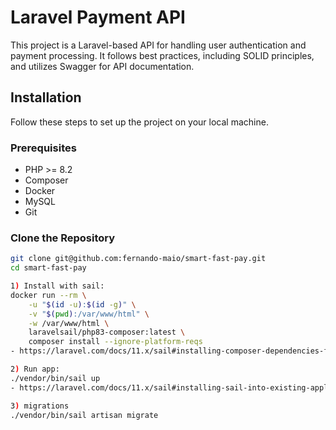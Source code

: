 # Laravel Payment API

This project is a Laravel-based API for handling user authentication and payment processing. It follows best practices, including SOLID principles, and utilizes Swagger for API documentation.

## Installation

Follow these steps to set up the project on your local machine.

### Prerequisites

- PHP >= 8.2
- Composer
- Docker
- MySQL
- Git

### Clone the Repository

```sh
git clone git@github.com:fernando-maio/smart-fast-pay.git
cd smart-fast-pay

1) Install with sail:
docker run --rm \
    -u "$(id -u):$(id -g)" \
    -v "$(pwd):/var/www/html" \
    -w /var/www/html \
    laravelsail/php83-composer:latest \
    composer install --ignore-platform-reqs
- https://laravel.com/docs/11.x/sail#installing-composer-dependencies-for-existing-projects

2) Run app:
./vendor/bin/sail up
- https://laravel.com/docs/11.x/sail#installing-sail-into-existing-applications

3) migrations
./vendor/bin/sail artisan migrate

